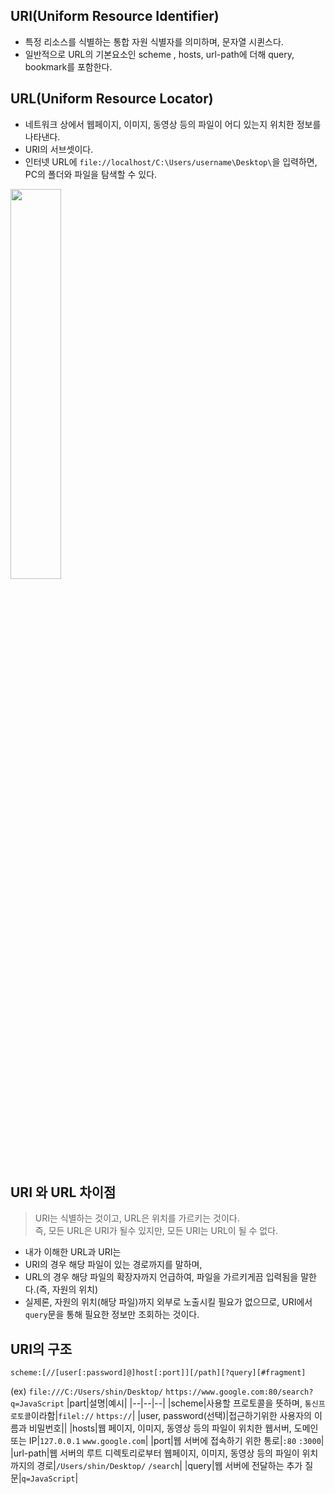 ## URI(Uniform Resource Identifier)
- 특정 리소스를 식별하는 통합 자원 식별자를 의미하며, 문자열 시퀸스다.
- 일반적으로  URL의 기본요소인 scheme , hosts, url-path에 더해 query, bookmark를 포함한다. 

## URL(Uniform Resource Locator)
 - 네트워크 상에서 웹페이지, 이미지, 동영상 등의 파일이 어디 있는지 위치한 정보를 나타낸다. 
 - URI의 서브셋이다. 
 - 인터넷 URL에 `file://localhost/C:\Users/username\Desktop\`을 입력하면, PC의 폴더와 파일을 탐색할 수 있다.
 
 <img src="https://user-images.githubusercontent.com/104331549/172292758-6c357b01-13f4-470b-a8b9-c9ede1ed7792.png" width =40%>
 
## URI 와 URL 차이점
 
> URI는 식별하는 것이고, URL은 위치를 가르키는 것이다.   
> 즉, 모든 URL은 URI가 될수 있지만, 모든 URI는 URL이 될 수 없다. 

- 내가 이해한 URL과 URI는 
- URI의 경우 해당 파일이 있는 경로까지를 말하며, 
- URL의 경우 해당 파일의 확장자까지 언급하여, 파일을 가르키게끔 입력됨을 말한다.(즉, 자원의 위치)
- 실제론, 자원의 위치(해당 파일)까지 외부로 노출시킬 필요가 없으므로, URI에서 `query`문을 통해 필요한 정보만 조회하는 것이다. 

## URI의 구조

`scheme:[//[user[:password]@]host[:port]][/path][?query][#fragment]`

(ex) 
`file:///C:/Users/shin/Desktop/`
`https://www.google.com:80/search?q=JavaScript`
|part|설명|예시|
|--|--|--|
|scheme|사용할 프로토콜을 뜻하며, `통신프로토콜`이라함|`filel://`  `https://`|
|user, password(선택)|접근하기위한 사용자의 이름과 비밀번호||
|hosts|웹 페이지, 이미지, 동영상 등의 파일이 위치한 웹서버, 도메인 또는 IP|`127.0.0.1`   `www.google.com`|
|port|웹 서버에 접속하기 위한 통로|`:80`  `:3000`|
|url-path|웹 서버의 루트 디렉토리로부터 웹페이지, 이미지, 동영상 등의 파일이 위치까지의 경로|`/Users/shin/Desktop/`  `/search`|
|query|웹 서버에 전달하는 추가 질문|`q=JavaScript`|
